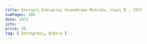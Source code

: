 ```yaml
---
title: Επετηρίς Εταιρείας Λευκαδικών Μελετών, τόμος Β΄, 1972
numPages: 398
date: 1973
info: 
price: 30
tag: [ Επετηρίδες, Βιβλία ]
---
```

